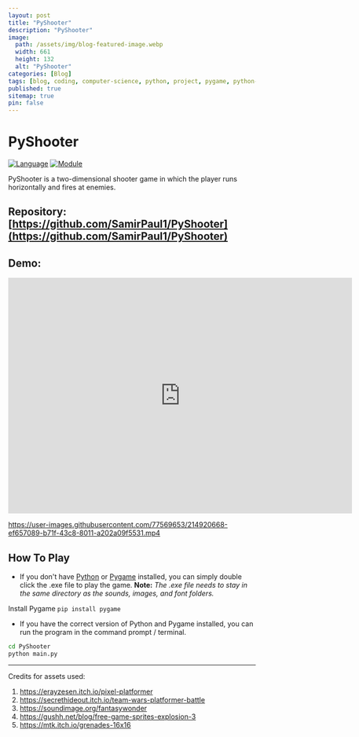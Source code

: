 ```yaml
---
layout: post
title: "PyShooter"
description: "PyShooter"
image:
  path: /assets/img/blog-featured-image.webp
  width: 661
  height: 132
  alt: "PyShooter"
categories: [Blog]
tags: [blog, coding, computer-science, python, project, pygame, python-game]
published: true
sitemap: true
pin: false
---
```


# PyShooter

[![Language](https://img.shields.io/badge/language-python-blue.svg?style=flat)](https://www.python.org)
[![Module](https://img.shields.io/badge/module-pygame-brightgreen.svg?style=flat)](http://www.pygame.org/news.html)

PyShooter is a two-dimensional shooter game in which the player runs horizontally and fires at enemies.

## Repository: [https://github.com/SamirPaul1/PyShooter](https://github.com/SamirPaul1/PyShooter)

## Demo: 

<div class="embed-container">
  <iframe
      src="https://www.youtube.com/embed/rg-49OTHZVY"
      width="700"
      height="480"
      frameborder="0"
      allowfullscreen="true">
  </iframe>
</div>


https://user-images.githubusercontent.com/77569653/214920668-ef657089-b71f-43c8-8011-a202a09f5531.mp4

<!---
<a href="https://www.youtube.com/watch?v=rg-49OTHZVY">
<img src="https://raw.githubusercontent.com/SamirPaulb/assets/main/pygame-youtube-video-thumbnail.jpg" alt="PyShooter Demo YouTube" width="700" height="370">
</a>
-->

## How To Play

- If you don't have [Python](https://www.python.org/downloads/) or [Pygame](http://www.pygame.org/download.shtml) installed, you can simply double click the .exe file to play the game.
  **Note:** _The .exe file needs to stay in the same directory as the sounds, images, and font folders._

Install Pygame ```pip install pygame```

- If you have the correct version of Python and Pygame installed, you can run the program in the command prompt / terminal.

```bash
cd PyShooter
python main.py
```


---


Credits for assets used: 
1. https://erayzesen.itch.io/pixel-platformer 
2. https://secrethideout.itch.io/team-wars-platformer-battle 
3. https://soundimage.org/fantasywonder 
4. https://gushh.net/blog/free-game-sprites-explosion-3  
5. https://mtk.itch.io/grenades-16x16 